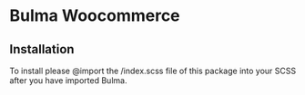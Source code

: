 # Bulma Woocommerce

## Installation

To install please @import the /index.scss file of this package into your SCSS after you have imported Bulma.
